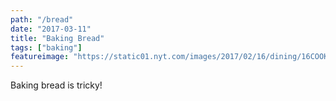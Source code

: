 ```yaml
---
path: "/bread"
date: "2017-03-11"
title: "Baking Bread"
tags: ["baking"]
featureimage: "https://static01.nyt.com/images/2017/02/16/dining/16COOKING-NOKNEADBREAD1/16COOKING-NOKNEADBREAD1-videoSixteenByNineJumbo1600.jpg"
---
```


Baking bread is tricky!